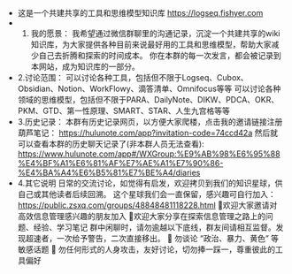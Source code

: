 - 这是一个共建共享的工具和思维模型知识库 https://logseq.fishyer.com
- 1. 我的愿景：
  我希望通过微信群聊里的沟通记录，沉淀一个共建共享的wiki知识库，为大家提供各种目前来说最好用的工具和思维模型，帮助大家减少自己去折腾和探索的时间成本。
  你在本群的每一次发言，都会被记录到本网站，成为知识库的一部分。
- 2.讨论范围：
  可以讨论各种工具，包括但不限于Logseq、Cubox、Obsidian、Notion、WorkFlowy、滴答清单、Omnifocus等等
  可以讨论各种领域的思维模型，包括但不限于PARA、DailyNote、DIKW、PDCA、OKR、PKM、GTD、第一性原理、SMART、STAR、人生九宫格等等
- 3.历史记录：
  本群有历史记录网页，以方便大家爬楼，点击我的邀请链接注册葫芦笔记： https://hulunote.com/app?invitation-code=74ccd42a
  然后就可以查看本群的历史聊天记录了(非本群人员无法查看): https://www.hulunote.com/app#/WXGroup:%E9%AB%98%E6%95%88%E4%BF%A1%E6%81%AF%E7%AE%A1%E7%90%86-%E4%BA%A4%E6%B5%81%E7%BE%A4/diaries
- 4.其它说明
  日常的交流讨论，如觉得有启发，欢迎拷贝到我们的知识星球，供自己或其他读者后续回溯。
  这个星球我们会一直保留，感兴趣可自行加入： https://public.zsxq.com/groups/48848481118228.html
  👏欢迎大家邀请对高效信息管理感兴趣的朋友加入
  👏欢迎大家分享在探索信息管理之路上的问题、经验、学习笔记
  群中闲聊时，请勿逾越以下底线，群友间请相互监督。发现超速者，一次给予警告，二次直接移出。
  🚫 勿谈论 “政治、暴力、黄色” 等敏感话题
  🚫 勿任何形式的人身攻击，友好讨论，切勿捧一踩一，尊重彼此的工具偏好